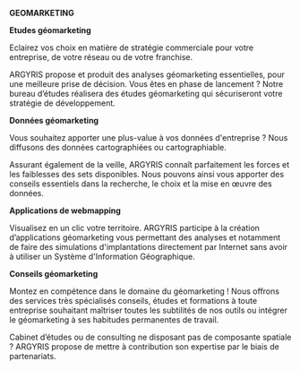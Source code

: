 **GEOMARKETING**

**Etudes géomarketing**

Eclairez vos choix en matière de stratégie commerciale pour votre entreprise, de votre réseau ou de votre franchise.

ARGYRIS propose et produit des analyses géomarketing essentielles, pour une meilleure prise de décision. Vous êtes en phase de lancement ? Notre bureau d’études réalisera des études géomarketing qui sécuriseront votre stratégie de développement.

**Données géomarketing**

Vous souhaitez apporter une plus-value à vos données d'entreprise ? Nous diffusons des données cartographiées ou cartographiable.

Assurant également de la veille, ARGYRIS connaît parfaitement les forces et les faiblesses des sets disponibles. Nous pouvons ainsi vous apporter des conseils essentiels dans la recherche, le choix et la mise en œuvre des données.

**Applications de webmapping**

Visualisez en un clic votre territoire. ARGYRIS participe à la création d’applications géomarketing vous permettant des analyses et notamment de faire des simulations d'implantations directement par Internet sans avoir à utiliser un Système d'Information Géographique.

**Conseils géomarketing**

Montez en compétence dans le domaine du géomarketing ! Nous offrons des services très spécialisés conseils, études et formations à toute entreprise souhaitant maîtriser toutes les subtilités de nos outils ou intégrer le géomarketing à ses habitudes permanentes de travail.

Cabinet d’études ou de consulting ne disposant pas de composante spatiale ? ARGYRIS propose de mettre à contribution son expertise par le biais de partenariats.
<!--stackedit_data:
eyJoaXN0b3J5IjpbLTE2ODg1MjM0NzddfQ==
-->